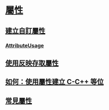# [屬性](index.md)
## [建立自訂屬性](creating-custom-attributes.md)
### [AttributeUsage](attributeusage.md)
## [使用反映存取屬性](accessing-attributes-by-using-reflection.md)
## [如何：使用屬性建立 C-C++ 等位](how-to-create-a-c-cpp-union-by-using-attributes.md)
## [常見屬性](common-attributes.md)
